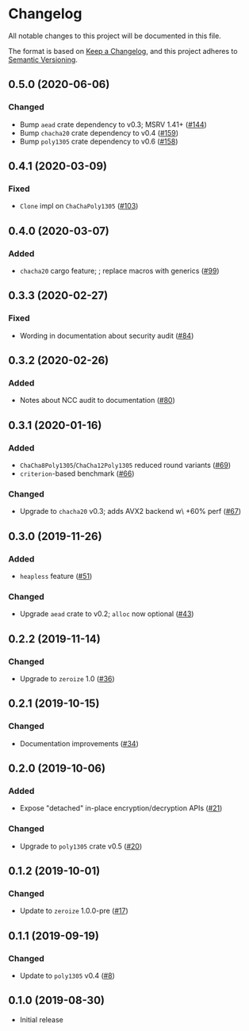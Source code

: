 # Changelog
All notable changes to this project will be documented in this file.

The format is based on [Keep a Changelog](https://keepachangelog.com/en/1.0.0/),
and this project adheres to [Semantic Versioning](https://semver.org/spec/v2.0.0.html).

## 0.5.0 (2020-06-06)
### Changed
- Bump `aead` crate dependency to v0.3; MSRV 1.41+ ([#144])
- Bump `chacha20` crate dependency to v0.4 ([#159])
- Bump `poly1305` crate dependency to v0.6 ([#158])

[#159]: https://github.com/RustCrypto/AEADs/pull/159
[#158]: https://github.com/RustCrypto/AEADs/pull/158
[#144]: https://github.com/RustCrypto/AEADs/pull/144

## 0.4.1 (2020-03-09)
### Fixed
- `Clone` impl on `ChaChaPoly1305` ([#103])

[#103]: https://github.com/RustCrypto/AEADs/pull/103

## 0.4.0 (2020-03-07)
### Added
- `chacha20` cargo feature; ; replace macros with generics ([#99])

[#99]: https://github.com/RustCrypto/AEADs/pull/99

## 0.3.3 (2020-02-27)
### Fixed
- Wording in documentation about security audit ([#84])

[#84]: https://github.com/RustCrypto/AEADs/pull/84

## 0.3.2 (2020-02-26)
### Added
- Notes about NCC audit to documentation ([#80])

[#80]: https://github.com/RustCrypto/AEADs/pull/80

## 0.3.1 (2020-01-16)
### Added
- `ChaCha8Poly1305`/`ChaCha12Poly1305` reduced round variants ([#69])
- `criterion`-based benchmark ([#66])

### Changed
- Upgrade to `chacha20` v0.3; adds AVX2 backend w\ +60% perf ([#67])

[#66]: https://github.com/RustCrypto/AEADs/pull/66
[#67]: https://github.com/RustCrypto/AEADs/pull/67
[#69]: https://github.com/RustCrypto/AEADs/pull/69

## 0.3.0 (2019-11-26)
### Added
- `heapless` feature ([#51])

### Changed
- Upgrade `aead` crate to v0.2; `alloc` now optional ([#43])

[#51]: https://github.com/RustCrypto/AEADs/pull/51
[#43]: https://github.com/RustCrypto/AEADs/pull/43

## 0.2.2 (2019-11-14)
### Changed
- Upgrade to `zeroize` 1.0 ([#36])

[#36]: https://github.com/RustCrypto/AEADs/pull/36

## 0.2.1 (2019-10-15)
### Changed
- Documentation improvements ([#34])

[#34]: https://github.com/RustCrypto/AEADs/pull/34

## 0.2.0 (2019-10-06)
### Added
- Expose "detached" in-place encryption/decryption APIs ([#21])

### Changed
- Upgrade to `poly1305` crate v0.5 ([#20])

[#21]: https://github.com/RustCrypto/AEADs/pull/21
[#20]: https://github.com/RustCrypto/AEADs/pull/20

## 0.1.2 (2019-10-01)
### Changed
- Update to `zeroize` 1.0.0-pre ([#17])

[#17]: https://github.com/RustCrypto/AEADs/pull/17

## 0.1.1 (2019-09-19)
### Changed
- Update to `poly1305` v0.4 ([#8])

[#8]: https://github.com/RustCrypto/AEADs/pull/8

## 0.1.0 (2019-08-30)

- Initial release
